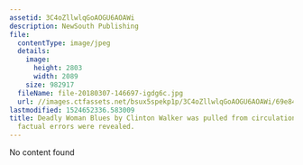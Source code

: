 ```yaml
---
assetid: 3C4oZllwlqGoAOGU6AOAWi
description: NewSouth Publishing
file:
  contentType: image/jpeg
  details:
    image:
      height: 2803
      width: 2089
    size: 982917
  fileName: file-20180307-146697-igdg6c.jpg
  url: //images.ctfassets.net/bsux5spekp1p/3C4oZllwlqGoAOGU6AOAWi/69e84862aff53070786a824242653104/file-20180307-146697-igdg6c.jpg
lastmodified: 1524652336.583009
title: Deadly Woman Blues by Clinton Walker was pulled from circulation after various
  factual errors were revealed.
---
```

No content found
